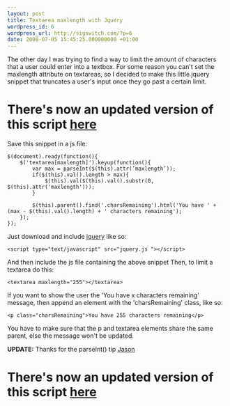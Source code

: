 ```yaml
---
layout: post
title: Textarea maxlength with Jquery
wordpress_id: 6
wordpress_url: http://sigswitch.com/?p=6
date: 2008-07-05 15:45:25.000000000 +01:00
---
```

The other day I was trying to find a way to limit the amount of characters that a user could enter into a textbox. 
For some reason you can't set the maxlength attribute on textareas, so I decided to make this little jquery snippet that truncates a user's input once they go past a certain limit. 

<!-- more -->

# There's now an updated version of this script [here](http://sigswitch.com/2010/04/updated-textarea-maxlength-with-jquery-plugin/) 

Save this snippet in a js file:

    $(document).ready(function(){
        $('textarea[maxlength]').keyup(function(){
            var max = parseInt($(this).attr(’maxlength’));
            if($(this).val().length > max){
                $(this).val($(this).val().substr(0, $(this).attr('maxlength')));
            }
    
            $(this).parent().find('.charsRemaining').html('You have ' + (max - $(this).val().length) + ' characters remaining');
        });
    });

Just download and include [jquery](http://www.jquery.com "Jquery") like so:

    <script type="text/javascript" src="jquery.js "></script>

And then include the js file containing the above snippet Then, to limit a textarea do this:

    <textarea maxlength="255"></textarea>

If you want to show the user the 'You have x characters remaining' message, then append an element with the 'charsRemaining' class, like so:
    
    
    <p class="charsRemaining">You have 255 characters remaining</p>

You have to make sure that the p and textarea elements share the same parent, else the message won't be updated.

**UPDATE:** Thanks for the parseInt() tip [Jason](http://jasonseney.tumblr.com/)

# There's now an updated version of this script [here](http://sigswitch.com/2010/04/updated-textarea-maxlength-with-jquery-plugin/) 